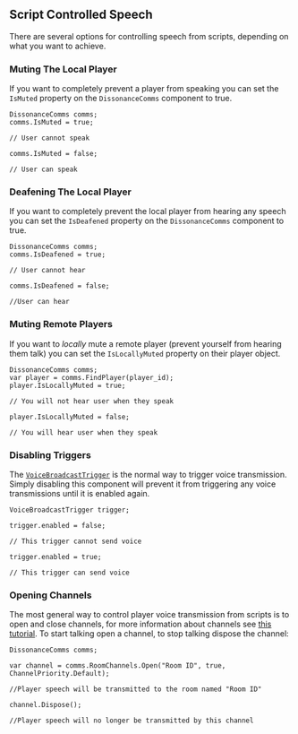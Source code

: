 ## Script Controlled Speech

There are several options for controlling speech from scripts, depending on what you want to achieve.

### Muting The Local Player

If you want to completely prevent a player from speaking you can set the `IsMuted` property on the `DissonanceComms` component to true.

```
DissonanceComms comms;
comms.IsMuted = true;

// User cannot speak

comms.IsMuted = false;

// User can speak
```

### Deafening The Local Player

If you want to completely prevent the local player from hearing any speech you can set the `IsDeafened` property on the `DissonanceComms` component to true.

```
DissonanceComms comms;
comms.IsDeafened = true;

// User cannot hear

comms.IsDeafened = false;

//User can hear
```

### Muting Remote Players

If you want to *locally* mute a remote player (prevent yourself from hearing them talk) you can set the `IsLocallyMuted` property on their player object.

```
DissonanceComms comms;
var player = comms.FindPlayer(player_id);
player.IsLocallyMuted = true;

// You will not hear user when they speak

player.IsLocallyMuted = false;

// You will hear user when they speak
```

### Disabling Triggers

The [`VoiceBroadcastTrigger`](../Reference/Components/Voice-Broadcast-Trigger.md) is the normal way to trigger voice transmission. Simply disabling this component will prevent it from triggering any voice transmissions until it is enabled again.

```
VoiceBroadcastTrigger trigger;

trigger.enabled = false;

// This trigger cannot send voice

trigger.enabled = true;

// This trigger can send voice
```

### Opening Channels

The most general way to control player voice transmission from scripts is to open and close channels, for more information about channels see [this tutorial](Directly-Using-Channels.md). To start talking open a channel, to stop talking dispose the channel:

```
DissonanceComms comms;

var channel = comms.RoomChannels.Open("Room ID", true, ChannelPriority.Default);

//Player speech will be transmitted to the room named "Room ID"

channel.Dispose();

//Player speech will no longer be transmitted by this channel
```